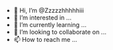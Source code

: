 - 👋 Hi, I’m @Zzzzzhhhhhiii
- 👀 I’m interested in ...
- 🌱 I’m currently learning ...
- 💞️ I’m looking to collaborate on ...
- 📫 How to reach me ...

<!---
Zzzzzhhhhhiii/Zzzzzhhhhhiii is a ✨ special ✨ repository because its `README.md` (this file) appears on your GitHub profile.
You can click the Preview link to take a look at your changes.
--
 import java.io.*;
interface MyInter 
{
	void connect();
	void disconnect();
}
class OracleDB implements MyInter 
{
	public void connect()
	{
		system.out.println("connecting to oracle database..");
	}
	public void disconnect()
	{
		system.out.println("disconnecting from oracle....");
	}
}
class SybaseDB implements MyInter 
{
	public void connect()
	{
		system.out.println("connecting to sybase database...");
	}
}
class InterfaceDemo
{
 	public static void main(Sting args[])
	{
		class = data.forName(args[]);
		MyInter mi=(MyInter) data.newInstnce();
		mi.connect();
		mi.disconnect();
	}
}

